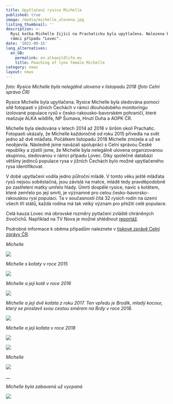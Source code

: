```yaml
---
title: Upytlačení rysice Michelle
published: true
image: /media/michelle_ulovena.jpg
listing_thumbnail: ''
description: >-
  Rysí kočka Michelle žijící na Prachaticku byla upytlačena. Nalezena byla v
  rámci případu "Lovec".
date: '2021-09-15'
lang_alternatives:
  en_GB:
    permalink: en.alkawildlife.eu
    title: Poaching of lynx female Michelle
category: news
layout: news
---
```

_foto: Rysice Michelle byla nelegálně ulovena v listopadu 2018 (foto Celní správa ČR)_

Rysice Michelle byla upytlačena. Rysice Michelle byla sledována pomocí sítě fotopastí v jižních Čechách v rámci dlouhodobého monitoringu izolované populace rysů v česko-rakousko-bavorském pohraničí, které realizuje ALKA wildlife, NP Šumava, Hnutí Duha  a AOPK ČR. 

Michelle byla sledována v letech 2014 až 2018 v širším okolí Prachatic. Fotopasti ukázaly, že Michelle každoročně od roku 2015 přivedla na svět jedno až dvě mláďata. Počátkem listopadu 2018 Michelle zmizela a už se neobjevila. Následně jsme navázali spolupráci s Celní správou České republiky a zjistili jsme, že Michelle byla nelegálně ulovena organizovanou skupinou, sledovanou v rámci případu Lovec.
 Díky společné databázi většiny jedinců populace rysa v jižních Čechách bylo možné upytlačeného rysa identifikovat. 

V době upytlačení vodila jedno půlroční mládě. V tomto věku ještě mláďata rysů nejsou soběstačná, jsou závislá na matce, mládě tedy pravděpodobně po zastřelení matky umřelo hlady. Úmrtí dospělé rysice, navíc s kotětem, které zemřelo po její smrti, je významné pro celou česko-bavorsko-rakouskou rysí populaci. Ta v současnosti čítá 32 rysích rodin na území všech tří států, každá rodina má tak velký význam pro přežití celé populace.

Celá kauza Lovec má obrovské rozměry pytlačení zvláště chráněných živočichů. Například na TV Nova je možné shlédnout [reportáž](https://tn.nova.cz/zpravodajstvi/clanek/444115-celni-sprava-gang-mel-vozit-lovce-na-sumavu-strilet-chraneneho-rysar?fbclid=IwAR2xMAtwWziKHS2EHSVlV3ZbSykZg6xkhlrXSsL04BwnSVkaCZovaWQW3eE). 

Podrobné informace k oběma případům naleznete v [tiskové zprávě Celní zprávy ČR](https://www.celnisprava.cz/cz/tiskove-zpravy/2021/Stranky/Lovec-%E2%80%93-razie-celn%C3%ADk%C5%AF-a-upytla%C4%8Den%C3%A1-rysice-na-%C5%A0umav%C4%9B-.aspx?fbclid=IwAR3AZEZ9lqUOnqe8pYlu8QtPbGKFQFKoQ94rjX6gQ9clKIFNaNFfzvodMMk).

_Michelle_

![](/media/65919276.jpg)

_Michelle s koťaty v roce 2015_

![](/media/65101911.jpg)

_Michelle a její kotě v roce 2016_

![](/media/65860032.jpg)

_Michelle a její dvě koťata z roku 2017. Ten vpředu je Brodík, mladý kocour, který se proslavil svou cestou směrem na Brdy v roce 2018._

![](/media/65502812.jpg)

_Michelle a její koťata v roce 2018_

![](/media/65757415.jpg)

![](/media/77188021.jpg)

_Michelle_

![](/media/65109334.jpg)

__

_Michelle byla zabavená už vycpaná_

![](/media/michelle_vycpana.jpg)
